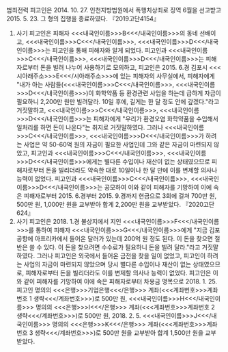 범죄전력
피고인은 2014. 10. 27. 인천지방법원에서 폭행치상죄로 징역 6월을 선고받고 2015. 5. 23. 그 형의 집행을 종료하였다.
『2019고단4154』
1. 사기
피고인은 피해자 <<<내국인이름>>>B<<</내국인이름>>>의 동네 선배이고, <<<내국인이름>>>C<<</내국인이름>>>, <<<내국인이름>>>D<<</내국인이름>>>는 피고인을 통해 피해자와 알게 되었다.
피고인과 <<<내국인이름>>>C<<</내국인이름>>>, <<<내국인이름>>>D<<</내국인이름>>>는 피해자로부터 돈을 빌려 나누어 사용하기로 모의하고, 피고인은 2015. 6.경 김포시 <<<시아래주소>>>E<<</시아래주소>>>에 있는 피해자의 사무실에서, 피해자에게 "내가 아는 사람들(<<<내국인이름>>>C<<</내국인이름>>>, <<<내국인이름>>>D<<</내국인이름>>>)이 화학약품 등 환경관련 사업을 하는데 급하게 자금이 필요하니 2,200만 원만 빌려달라. 10일 후에, 길게는 한 달 정도 안에 갚겠다."라고 거짓말하고, <<<내국인이름>>>C<<</내국인이름>>>, <<<내국인이름>>>D<<</내국인이름>>>는 피해자에게 "우리가 환경오염 화학약품을 수입해서 일처리를 하면 돈이 나온다"는 취지로 거짓말하였다.
그러나 <<<내국인이름>>>C<<</내국인이름>>>, <<<내국인이름>>>D<<</내국인이름>>>가 하려는 사업은 약 50-60억 원의 자금이 필요한 사업인데 그와 같은 자금이 마련되지 않았고, 피고인과 <<<내국인이름>>>C<<</내국인이름>>>, <<<내국인이름>>>D<<</내국인이름>>>에게는 별다른 수입이나 재산이 없는 상태였으므로 피해자로부터 돈을 빌리더라도 약속한 대로 10일이나 한 달 만에 이를 변제할 의사나 능력이 없었다.
피고인과 <<<내국인이름>>>C<<</내국인이름>>>, <<<내국인이름>>>D<<</내국인이름>>>는 공모하여 이와 같이 피해자를 기망하여 이에 속은 피해자로부터 2015. 6.경부터 2015. 9.경까지 현금으로 3회에 걸쳐 700만 원, 500만 원, 1,000만 원을 교부받아 합계 2,200만 원을 교부받았다.
『2020고단624』
2. 사기
피고인은 2018. 1.경 불상지에서 지인 <<<내국인이름>>>F<<</내국인이름>>>를 통하여 피해자 <<<내국인이름>>>G<<</내국인이름>>>에게 "지금 김포공항에 아프리카에서 들어온 달러가 있는데 200억 원 정도 된다. 이 돈을 찾으면 절반은 쓸 수 있다. 이 돈을 찾으려면 수수료가 필요하니 돈을 빌려 달라."라고 거짓말하였다.
그러나 피고인은 외국에서 들어온 금전을 찾을 일이 없었고, 피고인이 하려는 사업의 자금이 마련되지 않았으며 당시 별다른 수입이나 재산이 없는 상태였으므로, 피해자로부터 돈을 빌리더라도 이를 변제할 의사나 능력이 없었다.
피고인은 이와 같이 피해자를 기망하여 이에 속은 피해자로부터 차용금 명목으로 2018. 1. 25. 피고인 명의의 <<<은행>>>기업은행<<</은행>>> 계좌(<<<계좌번호>>>계좌번호 1 생략<<</계좌번호>>>)로 500만 원, <<<내국인이름>>>H<<</내국인이름>>> 명의의 <<<은행>>>I<<</은행>>> 계좌(<<<계좌번호>>>계좌번호 2 생략<<</계좌번호>>>)로 500만 원, 2018. 2. 5. <<<내국인이름>>>J<<</내국인이름>>> 명의의 <<<은행>>>K<<</은행>>> 계좌(<<<계좌번호>>>계좌번호 3 생략<<</계좌번호>>>)로 500만 원을 교부받아 합계 1,500만 원을 교부받았다.